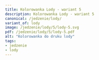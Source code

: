 ```yaml
---
title: Kolorowanka Lody - wariant 5
description: Kolorowanka Lody - wariant 5
canonical: /jedzenie/lody/
variant_of: lody
image: /jedzenie/lody/5/lody-5.svg
pdf: /jedzenie/lody/5/lody-5.pdf
alt: "Kolorowanka do druku lody"
tags:
- jedzenie
- lody
---
```

